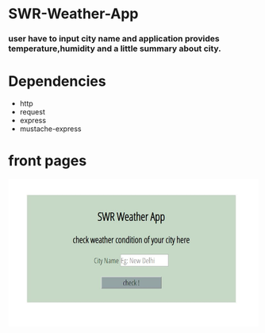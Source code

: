 # SWR-Weather-App

### user have to input city name and application provides temperature,humidity and a little summary about city.


# Dependencies

+ http
+ request
+ express
+ mustache-express

# front pages
![alt text](https://github.com/chronos25/swr-weather-app/blob/master/images/main.JPG)

